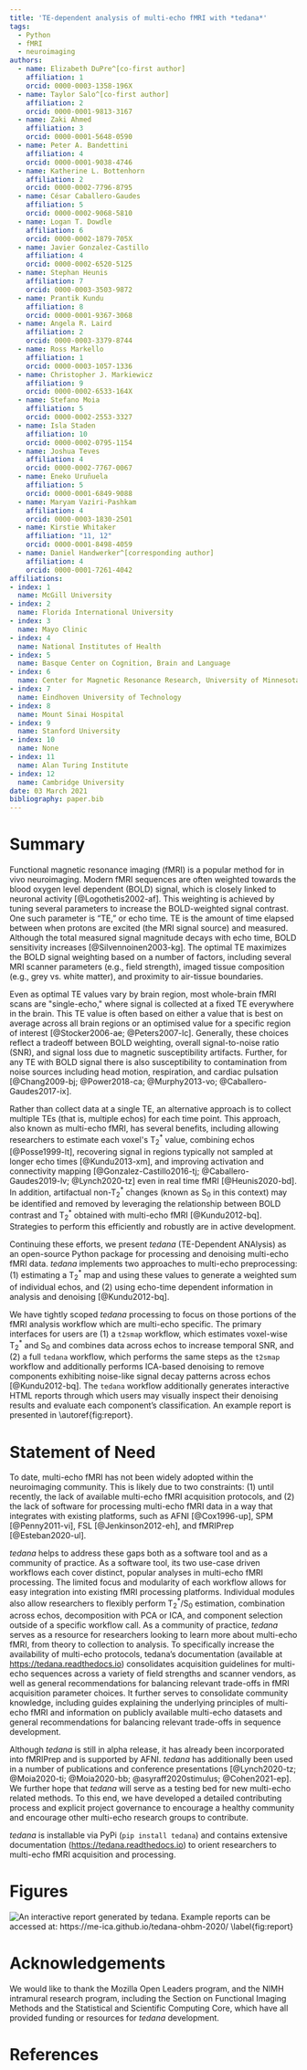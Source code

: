 ```yaml
---
title: 'TE-dependent analysis of multi-echo fMRI with *tedana*'
tags:
  - Python
  - fMRI
  - neuroimaging
authors:
  - name: Elizabeth DuPre^[co-first author]
    affiliation: 1
    orcid: 0000-0003-1358-196X
  - name: Taylor Salo^[co-first author]
    affiliation: 2
    orcid: 0000-0001-9813-3167
  - name: Zaki Ahmed
    affiliation: 3
    orcid: 0000-0001-5648-0590
  - name: Peter A. Bandettini
    affiliation: 4
    orcid: 0000-0001-9038-4746
  - name: Katherine L. Bottenhorn
    affiliation: 2
    orcid: 0000-0002-7796-8795
  - name: César Caballero-Gaudes
    affiliation: 5
    orcid: 0000-0002-9068-5810
  - name: Logan T. Dowdle
    affiliation: 6
    orcid: 0000-0002-1879-705X
  - name: Javier Gonzalez-Castillo
    affiliation: 4
    orcid: 0000-0002-6520-5125
  - name: Stephan Heunis
    affiliation: 7
    orcid: 0000-0003-3503-9872
  - name: Prantik Kundu
    affiliation: 8
    orcid: 0000-0001-9367-3068
  - name: Angela R. Laird
    affiliation: 2
    orcid: 0000-0003-3379-8744
  - name: Ross Markello
    affiliation: 1
    orcid: 0000-0003-1057-1336
  - name: Christopher J. Markiewicz
    affiliation: 9
    orcid: 0000-0002-6533-164X
  - name: Stefano Moia
    affiliation: 5
    orcid: 0000-0002-2553-3327
  - name: Isla Staden
    affiliation: 10
    orcid: 0000-0002-0795-1154
  - name: Joshua Teves
    affiliation: 4
    orcid: 0000-0002-7767-0067
  - name: Eneko Uruñuela
    affiliation: 5
    orcid: 0000-0001-6849-9088
  - name: Maryam Vaziri-Pashkam
    affiliation: 4
    orcid: 0000-0003-1830-2501
  - name: Kirstie Whitaker
    affiliation: "11, 12"
    orcid: 0000-0001-8498-4059
  - name: Daniel Handwerker^[corresponding author]
    affiliation: 4
    orcid: 0000-0001-7261-4042
affiliations:
- index: 1
  name: McGill University
- index: 2
  name: Florida International University
- index: 3
  name: Mayo Clinic
- index: 4
  name: National Institutes of Health
- index: 5
  name: Basque Center on Cognition, Brain and Language
- index: 6
  name: Center for Magnetic Resonance Research, University of Minnesota
- index: 7
  name: Eindhoven University of Technology
- index: 8
  name: Mount Sinai Hospital
- index: 9
  name: Stanford University
- index: 10
  name: None
- index: 11
  name: Alan Turing Institute
- index: 12
  name: Cambridge University
date: 03 March 2021
bibliography: paper.bib
---
```


# Summary

Functional magnetic resonance imaging (fMRI) is a popular method for in vivo neuroimaging. Modern fMRI sequences are often weighted towards the blood oxygen level dependent (BOLD) signal, which is closely linked to neuronal activity [@Logothetis2002-af]. This weighting is achieved by tuning several parameters to increase the BOLD-weighted signal contrast. One such parameter is “TE,” or echo time. TE is the amount of time elapsed between when protons are excited (the MRI signal source) and measured. Although the total measured signal magnitude decays with echo time, BOLD sensitivity increases [@Silvennoinen2003-kg]. The optimal TE maximizes the BOLD signal weighting based on a number of factors, including  several MRI scanner parameters (e.g., field strength), imaged tissue composition (e.g., grey vs. white matter), and proximity to air-tissue boundaries.

Even as optimal TE values vary by brain region, most whole-brain fMRI scans are "single-echo," where signal is collected at a fixed TE everywhere in the brain. This TE value is often based on either a value that is best on average across all brain regions or an optimised value for a specific region of interest [@Stocker2006-ae; @Peters2007-lc]. Generally, these choices reflect a tradeoff between BOLD weighting, overall signal-to-noise ratio (SNR), and signal loss due to magnetic susceptibility artifacts. Further, for any TE with BOLD signal there is also susceptibility to contamination from noise sources including head motion, respiration, and cardiac pulsation [@Chang2009-bj; @Power2018-ca; @Murphy2013-vo; @Caballero-Gaudes2017-ix].

Rather than collect data at a single TE, an alternative approach is to collect multiple TEs (that is, multiple echos) for each time point. This approach, also known as multi-echo fMRI, has several benefits, including allowing researchers to estimate each voxel's T<sub>2</sub><sup>\*</sup> value, combining echos [@Posse1999-lt], recovering signal in regions typically not sampled at longer echo times [@Kundu2013-xm], and improving activation and connectivity mapping [@Gonzalez-Castillo2016-tj; @Caballero-Gaudes2019-lv; @Lynch2020-tz] even in real time fMRI [@Heunis2020-bd]. In addition, artifactual non-T<sub>2</sub><sup>\*</sup> changes (known as S<sub>0</sub> in this context) may be identified and removed by leveraging the relationship between BOLD contrast and T<sub>2</sub><sup>\*</sup> obtained with multi-echo fMRI [@Kundu2012-bq]. Strategies to perform this efficiently and robustly are in active development.

Continuing these efforts, we present *tedana* (TE-Dependent ANAlysis) as an open-source Python package for processing and denoising multi-echo fMRI data. *tedana* implements two approaches to multi-echo preprocessing: (1) estimating a T<sub>2</sub><sup>\*</sup> map and using these values to generate a weighted sum of individual echos, and  (2) using echo-time dependent information in analysis and denoising [@Kundu2012-bq].

We have tightly scoped *tedana* processing to focus on those portions of the fMRI analysis workflow which are multi-echo specific. The primary interfaces for users are (1) a ``t2smap`` workflow, which estimates voxel-wise T<sub>2</sub><sup>\*</sup> and S<sub>0</sub> and combines data across echos to increase temporal SNR, and (2) a full ``tedana`` workflow, which performs the same steps as the ``t2smap`` workflow and additionally performs ICA-based denoising to remove components exhibiting noise-like signal decay patterns across echos [@Kundu2012-bq]. The ``tedana`` workflow additionally generates interactive HTML reports through which users may visually inspect their denoising results and evaluate each component’s classification. An example report is presented in \autoref{fig:report}.

# Statement of Need

To date, multi-echo fMRI has not been widely adopted within the neuroimaging community. This is likely due to two constraints: (1) until recently, the lack of available multi-echo fMRI acquisition protocols, and (2) the lack of software for processing multi-echo fMRI data in a way that integrates with existing platforms, such as AFNI [@Cox1996-up], SPM [@Penny2011-vi], FSL [@Jenkinson2012-eh], and fMRIPrep [@Esteban2020-ul].

*tedana* helps to address these gaps both as a software tool and as a community of practice. As a software tool, its two use-case driven workflows each cover distinct, popular analyses in multi-echo fMRI processing. The limited focus and modularity of each workflow allows for easy integration into existing fMRI processing platforms. Individual modules also allow researchers to flexibly perform T<sub>2</sub><sup>\*</sup>/S<sub>0</sub> estimation, combination across echos, decomposition with PCA or ICA, and component selection outside of a specific workflow call. As a community of practice, *tedana* serves as a resource for researchers looking to learn more about multi-echo fMRI, from theory to collection to analysis. To specifically increase the availability of multi-echo protocols, tedana’s documentation (available at https://tedana.readthedocs.io) consolidates acquisition guidelines for multi-echo sequences across a variety of field strengths and scanner vendors, as well as general recommendations for balancing relevant trade-offs in fMRI acquisition parameter choices. It further serves to consolidate community knowledge, including guides explaining the underlying principles of multi-echo fMRI and information on publicly available multi-echo datasets and general recommendations for balancing relevant trade-offs in sequence development.

Although *tedana* is still in alpha release, it has already been incorporated into fMRIPrep and is supported by AFNI. *tedana* has additionally been used in a number of publications and conference presentations [@Lynch2020-tz; @Moia2020-ti; @Moia2020-bb; @asyraff2020stimulus; @Cohen2021-ep]. We further hope that *tedana* will serve as a testing bed for new multi-echo related methods. To this end, we have developed a detailed contributing process and explicit project governance to encourage a healthy community and encourage other multi-echo research groups to contribute.

*tedana* is installable via PyPi (``pip install tedana``) and contains extensive documentation (https://tedana.readthedocs.io) to orient researchers to multi-echo fMRI acquisition and processing.

# Figures

![An interactive report generated by *tedana*. Example reports can be accessed at: https://me-ica.github.io/tedana-ohbm-2020/ \label{fig:report}](figure_01.png)

# Acknowledgements

We would like to thank the Mozilla Open Leaders program, and the NIMH intramural research program, including the Section on Functional Imaging Methods and the Statistical and Scientific Computing Core, which have all provided funding or resources for *tedana* development.

# References
